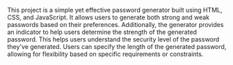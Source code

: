This project is a simple yet effective password generator built using HTML, CSS, and JavaScript.
It allows users to generate both strong and weak passwords based on their preferences. 
Additionally, the generator provides an indicator to help users determine the strength of the generated password. 
This helps users understand the security level of the password they've generated.
Users can specify the length of the generated password, allowing for flexibility based on specific requirements or constraints.
